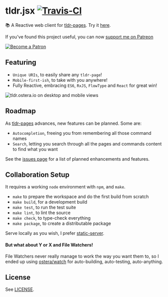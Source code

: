 # tldr.jsx [![Travis-CI](https://api.travis-ci.org/ostera/tldr.jsx.svg)](https://travis-ci.org/ostera/tldr.jsx) 
📚 A Reactive web client for [tldr-pages](https://github.com/tldr-pages/tldr). Try it [here](https://tldr.ostera.io).

If you've found this project useful, you can now [support me on Patreon](https://patreon.com/abstractmachines)

 <a href="https://www.patreon.com/AbstractMachines" >
    <img alt="Become a Patron" src="https://c5.patreon.com/external/logo/become_a_patron_button.png"  />
  </a>

## Featuring

* `Unique URIs`, to easily share any `tldr-page`!
* `Mobile-first-ish`, to take with you anywhere!
* Fully Reactive, embracing `ES6`, `RxJS`, `FlowType` and `React` for great win!

![tldr.ostera.io on desktop and mobile views](https://s3.amazonaws.com/tldr.ostera.io/screenshot.jpg)

## Roadmap

As [tldr-pages](https://github.com/tldr-pages/tldr) advances, new features can be planned. Some are:

* `Autocompletion`, freeing you from remembering all those command names
* `Search`, letting you search through all the pages and commands content to find what you want

See the [issues page](https://github.com/ostera/tldr.jsx/issues?q=is%3Aopen+is%3Aissue+label%3Aenhancement) for a list of planned enhancements and features.

## Collaboration Setup

It requires a working `node` environment with `npm`, and `make`.

* `make` to prepare the workspace and do the first build from scratch
* `make build`, for a development build
* `make test`, to run the test suite
* `make lint`, to lint the source
* `make check`, to type-check everything
* `make package`, to create a distributable package

Serve locally as you wish, I prefer [static-server](https://www.npmjs.com/package/static-server).

#### But what about Y or X and File Watchers!

File Watchers never really manage to work the way you want them to, so I ended up using [ostera/watch](https://github.com/ostera/watch) for auto-building, auto-testing, auto-anything.

## License

See [LICENSE](https://github.com/ostera/pry/blob/master/LICENSE).
